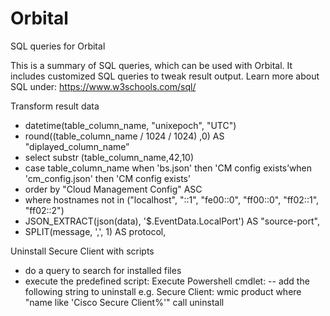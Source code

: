 # Orbital
SQL queries for Orbital

This is a summary of SQL queries, which can be used with Orbital. It includes customized SQL queries to tweak result output.
Learn more about SQL under: https://www.w3schools.com/sql/

Transform result data
- datetime(table_column_name, "unixepoch", "UTC")
- round((table_column_name / 1024 / 1024) ,0) AS "diplayed_column_name”
- select substr (table_column_name,42,10)
- case table_column_name when 'bs.json' then 'CM config exists’when 'cm_config.json' then 'CM config exists’
- order by "Cloud Management Config" ASC
- where hostnames not in ("localhost", "::1", "fe00::0", "ff00::0", "ff02::1", "ff02::2")
- JSON_EXTRACT(json(data), '$.EventData.LocalPort') AS "source-port",
- SPLIT(message, ',', 1) AS protocol,


Uninstall Secure Client with scripts
- do a query to search for installed files
- execute the predefined script: Execute Powershell cmdlet:
-- add the following string to uninstall e.g. Secure Client: wmic product where "name like 'Cisco Secure Client%'" call uninstall
